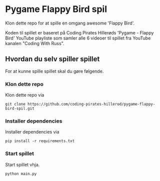# Pygame Flappy Bird spil

Klon dette repo for at spille en omgang awesome 'Flappy Bird'.

Koden til spillet er baseret på Coding Pirates Hillerøds 'Pygame - Flappy Bird' YouTube playliste som samler alle 6 videoer til spillet fra
YouTube kanalen "Coding With Russ".

## Hvordan du selv spiller spillet
For at kunne spille spillet skal du gøre følgende.

### Klon dette repo
Klon dette repo via
```git
git clone https://github.com/coding-pirates-hillerod/pygame-flappy-bird-spil.git
```

### Installer dependencies
Installer dependencies via
```pip
pip install -r requirements.txt
```

### Start spillet
Start spillet vhja.
```python
python main.py
```
